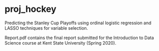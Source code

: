 # proj_hockey
Predicting the Stanley Cup Playoffs using ordinal logistic regression and LASSO techniques for variable selection. 

Report.pdf contains the final report submitted for the Introduction to Data Science course at Kent State University (Spring 2020).
